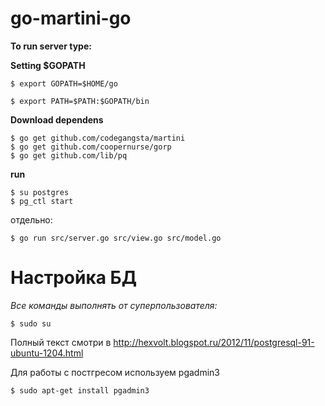 go-martini-go
=============

**To run server type:**

**Setting $GOPATH**
```
$ export GOPATH=$HOME/go

$ export PATH=$PATH:$GOPATH/bin
```

**Download dependens**
```
$ go get github.com/codegangsta/martini
$ go get github.com/coopernurse/gorp
$ go get github.com/lib/pq
```

**run**
```
$ su postgres
$ pg_ctl start
```
отдельно:
```
$ go run src/server.go src/view.go src/model.go
```

Настройка БД
=============

*Все команды выполнять от суперпользователя:*
```
$ sudo su
```
Полный текст смотри в http://hexvolt.blogspot.ru/2012/11/postgresql-91-ubuntu-1204.html

Для работы с постгресом используем pgadmin3
```
$ sudo apt-get install pgadmin3
```